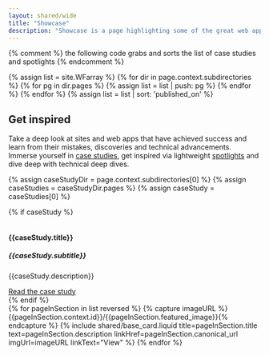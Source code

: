```yaml
---
layout: shared/wide
title: "Showcase"
description: "Showcase is a page highlighting some of the great web apps available to day. We look at design, performance and responsiveness."
---
```

{% comment %}
  the following code grabs and sorts the list of case studies and spotlights
{% endcomment %}

{% assign list = site.WFarray %}
{% for dir in page.context.subdirectories %}
  {% for pg in dir.pages %}
    {% assign list = list | push: pg %}
  {% endfor %}
{% endfor %}
{% assign list = list | sort: 'published_on' %}

<div class="wf-subheading">
  <div class="page-content mdl-grid">
    <div class="mdl-cell mdl-cell--6-col wf-showcase__title">
      <h2>Get inspired</h2>
      <p>
        Take a deep look at sites and web apps that have achieved success and learn from their mistakes, discoveries and technical advancements. Immerse yourself in <a href="/web/showcase/case-study/">case studies</a>, get inspired via lightweight <a href="/web/showcase/spotlight/">spotlights</a> and dive deep with technical deep dives.
      </p>
    </div>
  </div>
</div>

{% assign caseStudyDir = page.context.subdirectories[0] %}
{% assign caseStudies = caseStudyDir.pages %}
{% assign caseStudy = caseStudies[0] %}

{% if caseStudy %}
<div class="wf-showcase__featured-casestudy">
  <div class="page-content">
    <div class="mdl-cell mdl-cell--6-col mdl-cell--4-col-tablet wf-showcase__device-img">
      <img src="case-study/{{caseStudy.showcase.key_image}}" class="wf-showcase__featured-showcase-img" alt="">
    </div>
    <div>
      <h4>{{caseStudy.title}}</h4>
      <h5>{{caseStudy.subtitle}}</h5>
      <p>{{caseStudy.description}}</p>
      <a href="{{caseStudy.canonical_url}}">Read the case study</a>
    </div>
  </div>
</div>
{% endif %}

<div class="page-content" style="clear:both">
  <div class="mdl-grid">
    {% for pageInSection in list reversed %}
      {% capture imageURL %}{{pageInSection.context.id}}/{{pageInSection.featured_image}}{% endcapture %}
      {% include shared/base_card.liquid title=pageInSection.title text=pageInSection.description linkHref=pageInSection.canonical_url imgUrl=imageURL linkText="View" %}
    {% endfor %}
  </div>
</div>
